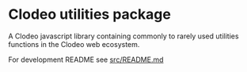 # Clodeo utilities package
A Clodeo javascript library containing commonly to rarely used utilities functions in the Clodeo web ecosystem.

For development README see [src/README.md](src/README.md)
